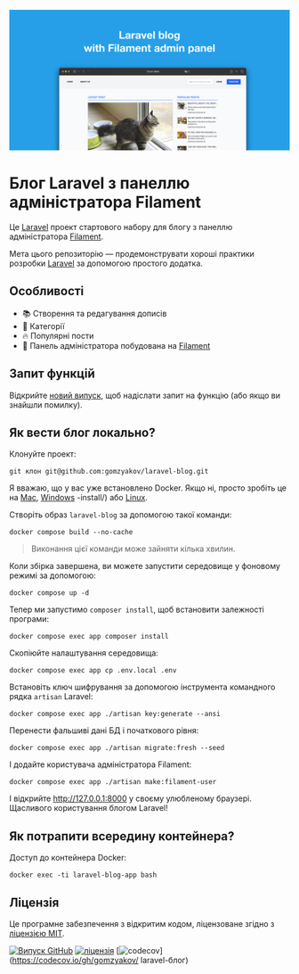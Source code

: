 ![Блог Laravel із панеллю адміністратора Filament](../docs/social-preview-en.png)

# Блог Laravel з панеллю адміністратора Filament

Це [Laravel](https://laravel.com) проект стартового набору для блогу з панеллю адміністратора [Filament](https://filamentphp.com).

Мета цього репозиторію — продемонструвати хороші практики розробки [Laravel](https://laravel.com) за допомогою простого додатка.

## Особливості

- 📚 Створення та редагування дописів
- 🥑 Категорії
- :fire: Популярні пости
- :hatched_chick: Панель адміністратора побудована на [Filament](https://filamentphp.com)

## Запит функцій

Відкрийте [новий випуск](https://github.com/gomzyakov/laravel-blog/issues/new), щоб надіслати запит на функцію (або якщо ви знайшли помилку).

## Як вести блог локально?

Клонуйте проект:

```баш
git клон git@github.com:gomzyakov/laravel-blog.git
```

Я вважаю, що у вас уже встановлено Docker. Якщо ні, просто зробіть це на [Mac](https://docs.docker.com/desktop/install/mac-install/), [Windows](https://docs.docker.com/desktop/install/windows) -install/) або [Linux](https://docs.docker.com/desktop/install/linux-install/).

Створіть образ `laravel-blog` за допомогою такої команди:

```баш
docker compose build --no-cache
```

>Виконання цієї команди може зайняти кілька хвилин.

Коли збірка завершена, ви можете запустити середовище у фоновому режимі за допомогою:

```баш
docker compose up -d
```

Тепер ми запустимо `composer install`, щоб встановити залежності програми:

```баш
docker compose exec app composer install
```

Скопіюйте налаштування середовища:

```баш
docker compose exec app cp .env.local .env
```

Встановіть ключ шифрування за допомогою інструмента командного рядка `artisan` Laravel:

```баш
docker compose exec app ./artisan key:generate --ansi
```

Перенести фальшиві дані БД і початкового рівня:

```баш
docker compose exec app ./artisan migrate:fresh --seed
```

І додайте користувача адміністратора Filament:

```баш
docker compose exec app ./artisan make:filament-user
```

І відкрийте http://127.0.0.1:8000 у своєму улюбленому браузері. Щасливого користування блогом Laravel!

## Як потрапити всередину контейнера?

Доступ до контейнера Docker:

```баш
docker exec -ti laravel-blog-app bash
```

## Ліцензія

Це програмне забезпечення з відкритим кодом, ліцензоване згідно з [ліцензією MIT](https://github.com/gomzyakov/php-code-style/blob/main/LICENSE).


[![Випуск GitHub](https://img.shields.io/github/release/gomzyakov/laravel-blog.svg)](https://github.com/gomzyakov/laravel-blog/releases/latest)
[![ліцензія](https://img.shields.io/badge/License-MIT-green.svg)](https://github.com/gomzyakov/laravel-blog/blob/development/LICENSE)
[![codecov](https://codecov.io/gh/gomzyakov/laravel-blog/branch/main/graph/badge.svg?token=4CYTVMVUYV)](https://codecov.io/gh/gomzyakov/ laravel-блог)